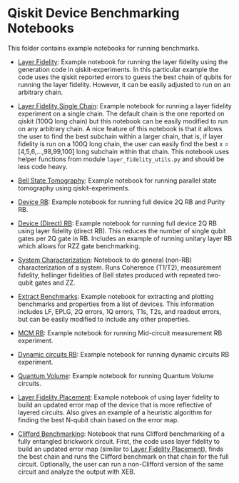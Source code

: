 # Qiskit Device Benchmarking Notebooks

This folder contains example notebooks for running benchmarks.

- [Layer Fidelity](layer_fidelity.ipynb): Example notebook for running the layer fidelity using the generation code in qiskit-experiments. In this particular example the code uses the qiskit reported errors to guess the best chain of qubits for running the layer fidelity. However, it can be easily adjusted to run on an arbitrary chain.

- [Layer Fidelity Single Chain](layer_fidelity_single_chain.ipynb): Example notebook for running a layer fidelity experiment on a single chain. The default chain is the one reported on qiskit (100Q long chain) but this notebook can be easily modified to run on any arbitrary chain. A nice feature of this notebook is that it allows the user to find the best subchain within a larger chain, that is, if layer fidelity is run on a 100Q long chain, the user can easily find the best x = [4,5,6,...,98,99,100] long subchain within that chain. This notebook uses helper functions from module `layer_fidelity_utils.py` and should be less code heavy.

- [Bell State Tomography](bell_state_tomography.ipynb): Example notebook for running parallel state tomography using qiskit-experiments.

- [Device RB](device_rb.ipynb): Example notebook for running full device 2Q RB and Purity RB.

- [Device (Direct) RB](device_rb_w_lf.ipynb): Example notebook for running full device 2Q RB using layer fidelity (direct RB). This reduces the number of single qubit gates per 2Q gate in RB. Includes an example of running unitary layer RB which allows for RZZ gate benchmarking.

- [System Characterization](system_char.ipynb): Notebook to do general (non-RB) characterization of a system. Runs Coherence (T1/T2), measurement fidelity, hellinger fidelities of Bell states produced with repeated two-qubit gates and ZZ.

- [Extract Benchmarks](extract_benchmarks.ipynb): Example notebook for extracting and plotting benchmarks and properties from a list of devices. This information includes LF, EPLG, 2Q errors, 1Q errors, T1s, T2s, and readout errors, but can be easily modified to include any other properties.

- [MCM RB](mcm_rb.ipynb): Example notebook for running Mid-circuit measurement RB experiment.

- [Dynamic circuits RB](dynamic_circuits_rb.ipynb): Example notebook for running dynamic circuits RB experiment.
  
- [Quantum Volume](quantum_volume.ipynb): Example notebook for running Quantum Volume circuits.

- [Layer Fidelity Placement](layer_fidelity_placement.ipynb): Example notebook of using layer fidelity to build an updated error map of the device that is more reflective of layered circuits. Also gives an example of a heuristic algorithm for finding the best N-qubit chain based on the error map.

- [Clifford Benchmarking](clifford_xeb_lf.ipynb): Notebook that runs Clifford benchmarking of a fully entangled brickwork circuit. First, the code uses layer fidelity to build an updated error map (similar to [Layer Fidelity Placement](layer_fidelity_placement.ipynb)), finds the best chain and runs the Clifford benchmark on that chain for the full circuit. Optionally, the user can run a non-Clifford version of the same circuit and analyze the output with XEB. 

